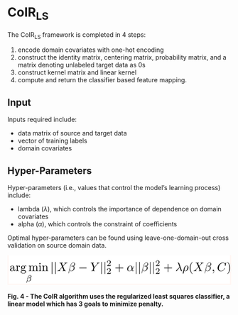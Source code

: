 # CoIR<sub>LS</sub>

The CoIR<sub>LS</sub> framework is completed in 4 steps: 
1. encode domain covariates with one-hot encoding
2. construct the identity matrix, centering matrix, probability matrix, and a matrix denoting unlabeled target data as 0s
3. construct kernel matrix and linear kernel
4. compute and return the classifier based feature mapping. 

## Input
Inputs required include: 
- data matrix of source and target data
- vector of training labels
- domain covariates

## Hyper-Parameters
Hyper-parameters (i.e., values that control the model’s learning process) include: 
- lambda  ($\lambda$), which controls the importance of dependence on domain covariates
- alpha ($\alpha$), which controls the constraint of coefficients

Optimal hyper-parameters can be found using leave-one-domain-out cross validation on source domain data. 

![CoIR Algorithm](images/CoIRalgBland.PNG)

<b>Fig. 4 - The CoIR algorithm uses the regularized least squares classifier, a linear model which has 3 goals to minimize penalty.</b>